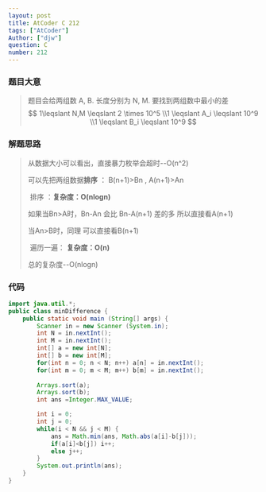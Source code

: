 ```yaml
---
layout: post
title: AtCoder C 212
tags: ["AtCoder"]
Author: ["djw"]
question: C
number: 212
---
```


### 题目大意

> 题目会给两组数 A, B. 长度分别为 N, M.  要找到两组数中最小的差
> $$
> 1\leqslant N,M \leqslant 2 \times 10^5
> \\1 \leqslant A_i \leqslant 10^9
> \\1 \leqslant B_i \leqslant 10^9
> $$

### 解题思路

> 从数据大小可以看出，直接暴力枚举会超时--O(n^2) 
>
> 可以先把两组数据**排序** ：  B(n+1)>Bn  ,  A(n+1)>An      
>
> ​        					排序 ：**复杂度：O(nlogn)**
>
> 如果当Bn>A时，Bn-An 会比 Bn-A(n+1) 差的多 所以直接看A(n+1)
>
> 当An>B时，同理 可以直接看B(n+1)
>
> ​							遍历一遍： **复杂度：O(n)**
>
> 总的复杂度--O(nlogn)

### 代码

~~~java
import java.util.*;
public class minDifference {
    public static void main (String[] args) {
        Scanner in = new Scanner (System.in);
        int N = in.nextInt();
        int M = in.nextInt();
        int[] a = new int[N];
        int[] b = new int[M];
        for(int n = 0; n < N; n++) a[n] = in.nextInt();
        for(int m = 0; m < M; m++) b[m] = in.nextInt();
        
        Arrays.sort(a);
        Arrays.sort(b);
        int ans =Integer.MAX_VALUE;

        int i = 0;
        int j = 0;
        while(i < N && j < M) {
            ans = Math.min(ans, Math.abs(a[i]-b[j]));
            if(a[i]<b[j]) i++;
            else j++;
        }
        System.out.println(ans);
    }
}
~~~

